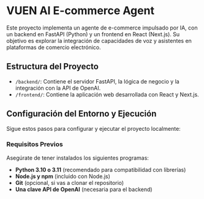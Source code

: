 # VUEN AI E-commerce Agent

Este proyecto implementa un agente de e-commerce impulsado por IA, con un backend en FastAPI (Python) y un frontend en React (Next.js). Su objetivo es explorar la integración de capacidades de voz y asistentes en plataformas de comercio electrónico.

## Estructura del Proyecto

- `/backend/`: Contiene el servidor FastAPI, la lógica de negocio y la integración con la API de OpenAI.
- `/frontend/`: Contiene la aplicación web desarrollada con React y Next.js.

## Configuración del Entorno y Ejecución

Sigue estos pasos para configurar y ejecutar el proyecto localmente:

### Requisitos Previos

Asegúrate de tener instalados los siguientes programas:

-   **Python 3.10 o 3.11** (recomendado para compatibilidad con librerías)
-   **Node.js y npm** (incluido con Node.js)
-   **Git** (opcional, si vas a clonar el repositorio)
-   **Una clave API de OpenAI** (necesaria para el backend)

